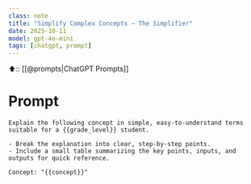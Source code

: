 ```yaml
---
class: note
title: "Simplify Complex Concepts — The Simplifier"
date: 2025-10-11
model: gpt-4o-mini
tags: [chatgpt, prompt]
---
```


⬆️:: [[@prompts|ChatGPT Prompts]]

# Prompt

```text
Explain the following concept in simple, easy-to-understand terms suitable for a {{grade_level}} student. 

- Break the explanation into clear, step-by-step points.  
- Include a small table summarizing the key points, inputs, and outputs for quick reference.  

Concept: "{{concept}}"
```
